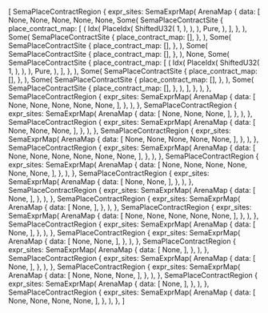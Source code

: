 [
    SemaPlaceContractRegion {
        expr_sites: SemaExprMap(
            ArenaMap {
                data: [
                    None,
                    None,
                    None,
                    None,
                    None,
                    Some(
                        SemaPlaceContractSite {
                            place_contract_map: [
                                (
                                    Idx(
                                        PlaceIdx(
                                            ShiftedU32(
                                                1,
                                            ),
                                        ),
                                    ),
                                    Pure,
                                ),
                            ],
                        },
                    ),
                    Some(
                        SemaPlaceContractSite {
                            place_contract_map: [],
                        },
                    ),
                    Some(
                        SemaPlaceContractSite {
                            place_contract_map: [],
                        },
                    ),
                    Some(
                        SemaPlaceContractSite {
                            place_contract_map: [],
                        },
                    ),
                    None,
                    Some(
                        SemaPlaceContractSite {
                            place_contract_map: [
                                (
                                    Idx(
                                        PlaceIdx(
                                            ShiftedU32(
                                                1,
                                            ),
                                        ),
                                    ),
                                    Pure,
                                ),
                            ],
                        },
                    ),
                    Some(
                        SemaPlaceContractSite {
                            place_contract_map: [],
                        },
                    ),
                    Some(
                        SemaPlaceContractSite {
                            place_contract_map: [],
                        },
                    ),
                    Some(
                        SemaPlaceContractSite {
                            place_contract_map: [],
                        },
                    ),
                ],
            },
        ),
    },
    SemaPlaceContractRegion {
        expr_sites: SemaExprMap(
            ArenaMap {
                data: [
                    None,
                    None,
                    None,
                    None,
                    None,
                ],
            },
        ),
    },
    SemaPlaceContractRegion {
        expr_sites: SemaExprMap(
            ArenaMap {
                data: [
                    None,
                    None,
                    None,
                ],
            },
        ),
    },
    SemaPlaceContractRegion {
        expr_sites: SemaExprMap(
            ArenaMap {
                data: [
                    None,
                    None,
                    None,
                ],
            },
        ),
    },
    SemaPlaceContractRegion {
        expr_sites: SemaExprMap(
            ArenaMap {
                data: [
                    None,
                    None,
                    None,
                    None,
                    None,
                ],
            },
        ),
    },
    SemaPlaceContractRegion {
        expr_sites: SemaExprMap(
            ArenaMap {
                data: [
                    None,
                    None,
                    None,
                    None,
                    None,
                    None,
                ],
            },
        ),
    },
    SemaPlaceContractRegion {
        expr_sites: SemaExprMap(
            ArenaMap {
                data: [
                    None,
                    None,
                    None,
                    None,
                    None,
                    None,
                ],
            },
        ),
    },
    SemaPlaceContractRegion {
        expr_sites: SemaExprMap(
            ArenaMap {
                data: [
                    None,
                    None,
                ],
            },
        ),
    },
    SemaPlaceContractRegion {
        expr_sites: SemaExprMap(
            ArenaMap {
                data: [
                    None,
                ],
            },
        ),
    },
    SemaPlaceContractRegion {
        expr_sites: SemaExprMap(
            ArenaMap {
                data: [
                    None,
                ],
            },
        ),
    },
    SemaPlaceContractRegion {
        expr_sites: SemaExprMap(
            ArenaMap {
                data: [
                    None,
                    None,
                    None,
                    None,
                    None,
                ],
            },
        ),
    },
    SemaPlaceContractRegion {
        expr_sites: SemaExprMap(
            ArenaMap {
                data: [
                    None,
                ],
            },
        ),
    },
    SemaPlaceContractRegion {
        expr_sites: SemaExprMap(
            ArenaMap {
                data: [
                    None,
                    None,
                ],
            },
        ),
    },
    SemaPlaceContractRegion {
        expr_sites: SemaExprMap(
            ArenaMap {
                data: [
                    None,
                ],
            },
        ),
    },
    SemaPlaceContractRegion {
        expr_sites: SemaExprMap(
            ArenaMap {
                data: [
                    None,
                ],
            },
        ),
    },
    SemaPlaceContractRegion {
        expr_sites: SemaExprMap(
            ArenaMap {
                data: [
                    None,
                    None,
                    None,
                ],
            },
        ),
    },
    SemaPlaceContractRegion {
        expr_sites: SemaExprMap(
            ArenaMap {
                data: [
                    None,
                ],
            },
        ),
    },
    SemaPlaceContractRegion {
        expr_sites: SemaExprMap(
            ArenaMap {
                data: [
                    None,
                    None,
                    None,
                    None,
                ],
            },
        ),
    },
]